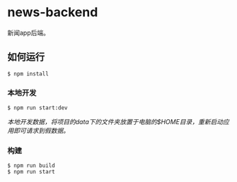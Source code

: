 # news-backend
新闻app后端。

## 如何运行
```shell
$ npm install
````
### 本地开发
```shell
$ npm run start:dev
```
*本地开发数据，将项目的data下的文件夹放置于电脑的$HOME目录，重新启动应用即可请求到假数据。*
### 构建
```shell
$ npm run build
$ npm run start
```
